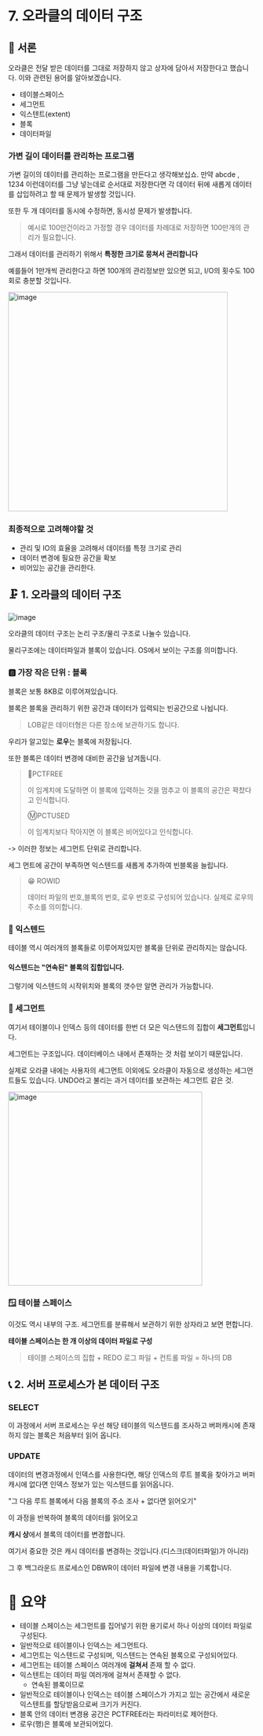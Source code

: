 # 7. 오라클의 데이터 구조

## 🚩 서론 

오라클은 전달 받은 데이터를 그대로 저장하지 않고 상자에 담아서 저장한다고 했습니다. 이와 관련된 용어를 알아보겠습니다.

- 테이블스페이스
- 세그먼트
- 익스텐트(extent)
- 블록
- 데이터파일

### 가변 길이 데이터를 관리하는 프로그램

가변 길이의 데이터를 관리하는 프로그램을 만든다고 생각해보십쇼. 만약 abcde , 1234 이런데이터를 그냥 넣는데로 순서대로 저장한다면 각 데이터 뒤에 새롭게 데이터를 삽입하려고 할 때 문제가 발생할 것입니다.

또한 두 개 데이터를 동시에 수정하면, 동시성 문제가 발생합니다.

> 예시로 100만건이라고 가정할 경우 데이터를 차례대로 저장하면 100만개의 관리가 필요합니다.

그래서 데이터를 관리하기 위해서 **특정한 크기로 뭉쳐서 관리합니다**

예를들어 1만개씩 관리한다고 하면 100개의 관리정보만 있으면 되고, I/O의 횟수도 100회로 충분할 것입니다.

<img width="447" alt="image" src="https://github.com/user-attachments/assets/6c881f8b-fd60-4d7c-a10f-aac0aa33d56d" />


### 최종적으로 고려해야할 것
- 관리 및 IO의 효율을 고려해서 데이터를 특정 크기로 관리
- 데이터 변경에 필요한 공간을 확보
- 비어있는 공간을 관리한다.

## 🗜️ 1. 오라클의 데이터 구조 

![image](https://github.com/user-attachments/assets/86655581-656b-4ff3-964d-7f2d6f74fc48)


오라클의 데이터 구조는 논리 구조/물리 구조로 나눌수 있습니다. 

물리구조에는 데이터파일과 블록이 있습니다. OS에서 보이는 구조를 의미합니다.

### 🅱️ 가장 작은 단위 : 블록

블록은 보통 8KB로 이루어져있습니다.

블록은 블록을 관리하기 위한 공간과 데이터가 입력되는 빈공간으로 나뉩니다.

> LOB같은 데이터형은 다른 장소에 보관하기도 합니다.

우리가 알고있는 **로우**는 블록에 저장됩니다.

또한 블록은 데이터 변경에 대비한 공간을 남겨둡니다.

> 🗽PCTFREE
>
> 이 임계치에 도달하면 이 블록에 입력하는 것을 멈추고 이 블록의 공간은 꽉찼다고 인식합니다.
>
> Ⓜ️PCTUSED
>
> 이 임계치보다 작아지면 이 블록은 비어있다고 인식합니다.

-> 이러한 정보는 세그먼트 단위로 관리합니다.

세그 먼트에 공간이 부족하면 익스텐드를 새롭게 추가하여 빈블록을 늘립니다.

> 😁 ROWID 
>
> 데이터 파일의 번호,블록의 번호, 로우 번호로 구성되어 있습니다. 실제로 로우의 주소를 의미합니다.

### 📲 익스텐드 

테이블 역시 여러개의 블록들로 이루어져있지만 블록을 단위로 관리하지는 않습니다.

#### 익스텐드는 "연속된" 블록의 집합입니다.

그렇기에 익스텐드의 시작위치와 블록의 갯수만 알면 관리가 가능합니다. 


### 📕 세그먼트

여기서 테이블이나 인덱스 등의 데이터를 한번 더 모은 익스텐드의 집합이 **세그먼트**입니다.

세그먼트는 구조입니다. 데이터베이스 내에서 존재하는 것 처럼 보이기 때문입니다.

실제로 오라클 내에는 사용자의 세그먼트 이외에도 오라클이 자동으로 생성하는 세그먼트들도 있습니다. UNDO라고 불리는 과거 데이터를 보관하는 세그먼트 같은 것.

<img width="395" alt="image" src="https://github.com/user-attachments/assets/f5690506-0dab-40cb-bf93-862e4cece78b" />


### 🪟 테이블 스페이스

이것도 역시 내부의 구조. 세그먼트를 분류해서 보관하기 위한 상자라고 보면 편합니다.

**테이블 스페이스는 한 개 이상의 데이터 파일로 구성**

> 테이블 스페이스의 집합 + REDO 로그 파일 + 컨트롤 파일 = 하나의 DB 

## 📞 2. 서버 프로세스가 본 데이터 구조

### SELECT 

이 과정에서 서버 프로세스는 우선 해당 테이블의 익스텐드를 조사하고 버퍼캐시에 존재하지 않는 블록은 처음부터 읽어 옵니다.

### UPDATE

데이터의 변경과정에서 인덱스를 사용한다면, 해당 인덱스의 루트 블록을 찾아가고 버퍼캐시에 없다면 인덱스 정보가 있는 익스텐드를 읽어옵니다.

"그 다음 루트 블록에서 다음 블록의 주소 조사 + 없다면 읽어오기"

이 과정을 반복하여 블록의 데이터를 읽어오고 

**캐시 상**에서 블록의 데이터를 변경합니다.

여기서 중요한 것은 캐시 데이터를 변경하는 것입니다.(디스크(데이터파일)가 아니라)

그 후 백그라운드 프로세스인 DBWR이 데이터 파일에 변경 내용을 기록합니다.

# 🗽 요약

- 테이블 스페이스는 세그먼트를 집어넣기 위한 용기로서 하나 이상의 데이터 파일로 구성된다.
- 일반적으로 테이블이나 인덱스는 세그먼트다.
- 세그먼트는 익스텐드로 구성되며, 익스텐드는 연속된 블록으로 구성되어있다.
- 세그먼트는 테이블 스페이스 여러개에 **걸쳐서** 존재 할 수 없다.
- 익스텐트는 데이터 파일 여러개에 걸쳐서 존재할 수 없다.
  - 연속된 블록이므로
- 일반적으로 테이블이나 인덱스는 테이블 스페이스가 가지고 있는 공간에서 새로운 익스텐트를 할당받음으로써 크기가 커진다.
- 블록 안의 데이터 변경용 공간은 PCTFREE라는 파라미터로 제어한다.
- 로우(행)은 블록에 보관되어있다.

